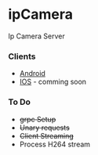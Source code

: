 # ipCamera
Ip Camera Server

### Clients
  - [Android](https://github.com/ssubedir/ipCamera-app)
  - [IOS](#) - comming soon
  
### To Do

- ~~grpc Setup~~
- ~~Unary requests~~
- ~~Client Streaming~~
- Process H264 stream
